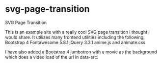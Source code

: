 # svg-page-transition
SVG Page Transition

This is an example site with a really cool SVG page transition I thought I would share.  It utilizes
many frontend utilities including the following:
Bootstrap 4
Fontawesome 5.8.1
jQuery 3.3.1
anime.js
and animate.css

I have also added a Bootstrap 4 jumbotron with a movie as the background which does a video load of the url in data-src.
